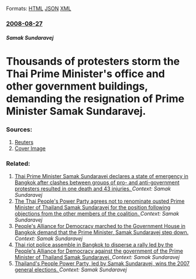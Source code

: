 
Formats: [HTML](/news/2008/08/27/thousands-of-protesters-storm-the-thai-prime-minister-s-office-and-other-government-buildings-demanding-the-resignation-of-prime-minister.html)  [JSON](/news/2008/08/27/thousands-of-protesters-storm-the-thai-prime-minister-s-office-and-other-government-buildings-demanding-the-resignation-of-prime-minister.json)  [XML](/news/2008/08/27/thousands-of-protesters-storm-the-thai-prime-minister-s-office-and-other-government-buildings-demanding-the-resignation-of-prime-minister.xml)  

### [2008-08-27](/news/2008/08/27/index.md)

##### Samak Sundaravej
#  Thousands of protesters storm the Thai Prime Minister's office and other government buildings, demanding the resignation of Prime Minister Samak Sundaravej. 




### Sources:

1. [Reuters](https://www.reuters.com/article/marketsNews/idINBKK4753820080826?rpc=611)
1. [Cover Image](https://s4.reutersmedia.net/resources_v2/images/rcom-default.png)

### Related:

1. [ Thai Prime Minister Samak Sundaravej declares a state of emergency in Bangkok after clashes between groups of pro- and anti-government protesters resulted in one death and 43 injuries. ](/news/2008/09/2/thai-prime-minister-samak-sundaravej-declares-a-state-of-emergency-in-bangkok-after-clashes-between-groups-of-pro-and-anti-government-prot.md) _Context: Samak Sundaravej_
2. [ The Thai People's Power Party agrees not to renominate ousted Prime Minister of Thailand Samak Sundaravej for the position following objections from the other members of the coalition. ](/news/2008/09/12/the-thai-people-s-power-party-agrees-not-to-renominate-ousted-prime-minister-of-thailand-samak-sundaravej-for-the-position-following-object.md) _Context: Samak Sundaravej_
3. [ People's Alliance for Democracy marched to the Government House in Bangkok demand that the Prime Minister, Samak Sundaravej step down. ](/news/2008/06/20/people-s-alliance-for-democracy-marched-to-the-government-house-in-bangkok-demand-that-the-prime-minister-samak-sundaravej-step-down.md) _Context: Samak Sundaravej_
4. [ Thai riot police assemble in Bangkok to disperse a rally led by the People's Alliance for Democracy against the government of the Prime Minister of Thailand Samak Sundaravej. ](/news/2008/05/31/thai-riot-police-assemble-in-bangkok-to-disperse-a-rally-led-by-the-people-s-alliance-for-democracy-against-the-government-of-the-prime-min.md) _Context: Samak Sundaravej_
5. [ Thailand's People Power Party, led by Samak Sundaravej, wins the 2007 general elections. ](/news/2007/12/23/thailand-s-people-power-party-led-by-samak-sundaravej-wins-the-2007-general-elections.md) _Context: Samak Sundaravej_
